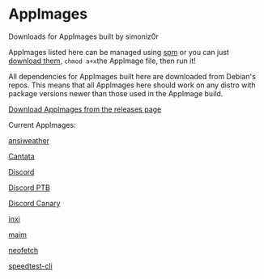 # AppImages
Downloads for AppImages built by simoniz0r

AppImages listed here can be managed using [spm](https://github.com/simoniz0r/spm) or you can just [download them](https://github.com/simoniz0r/AppImages/releases), `chmod a+x`the AppImage file, then run it!

All dependencies for AppImages built here are downloaded from Debian's repos.  This means that all AppImages here should work on any distro with package versions newer than those used in the AppImage build.

[Download AppImages from the releases page](https://github.com/simoniz0r/AppImages/releases)

Current AppImages:

[ansiweather](https://github.com/fcambus/ansiweather)

[Cantata](https://github.com/CDrummond/cantata)

[Discord](https://discordapp.com)

[Discord PTB](https://discordapp.com)

[Discord Canary](https://discordapp.com)

[inxi](https://github.com/smxi/inxi)

[maim](https://github.com/naelstrof/maim)

[neofetch](https://github.com/dylanaraps/neofetch)

[speedtest-cli](https://github.com/sivel/speedtest-cli)
